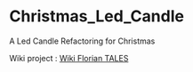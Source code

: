 # Christmas_Led_Candle
A Led Candle Refactoring for Christmas

Wiki project : [Wiki Florian TALES](http://doku.floriantales.fr/electronique/micro_controleurs/attiny85/christmas_led_candle)

